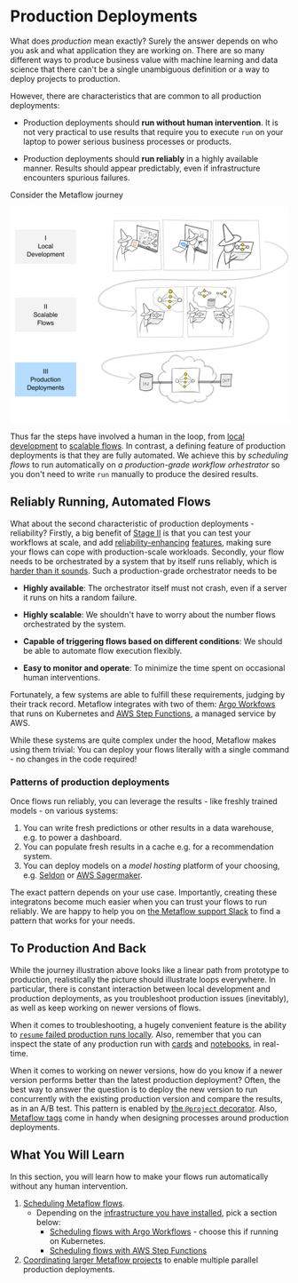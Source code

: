 
# Production Deployments

What does *production* mean exactly? Surely the answer depends on who you ask and what application they are working on. There are so many different
ways to produce business value with machine learning and data science that there can't be a single unambiguous definition or a way to deploy
projects to production.

However, there are characteristics that are common to all production deployments:

 - Production deployments should **run without human intervention**. It is not very practical to use results that require you to execute `run`
 on your laptop to power serious business processes or products.

 - Production deployments should **run reliably** in a highly available manner. Results should appear predictably, even if infrastructure encounters spurious failures.

Consider the Metaflow journey

![](/assets/intro-cartoon-3.svg)

Thus far the steps have involved a human in the loop, from [local development](/metaflow/introduction) to [scalable flows](/scaling/introduction).
In contrast, a defining feature of production deployments is that they are fully automated. We achieve this by *scheduling flows* to run automatically on
*a production-grade workflow orhestrator* so you don't need to write `run` manually to produce the desired results.

## Reliably Running, Automated Flows

What about the second characteristic of production deployments - reliability? Firstly, a big benefit of [Stage II](/scaling/introduction) is that you can
test your workflows at scale, and add [reliability-enhancing](/scaling/failures) [features](/scaling/dependencies), making sure your flows can cope with
production-scale workloads. Secondly, your flow needs to be orchestrated by a system that by itself runs reliably, which is [harder than it sounds](https://netflixtechblog.com/unbundling-data-science-workflows-with-metaflow-and-aws-step-functions-d454780c6280). Such a production-grade orchestrator needs to be

 - **Highly available**: The orchestrator itself must not crash, even if a server it runs on hits a random failure.

 - **Highly scalable**: We shouldn't have to worry about the number flows orchestrated by the system.

 - **Capable of triggering flows based on different conditions**: We should be able to automate flow execution flexibly.

 - **Easy to monitor and operate**: To minimize the time spent on occasional human interventions.

Fortunately, a few systems are able to fulfill these requirements, judging by their track record. Metaflow integrates with two of them:
[Argo Workfows](https://argoproj.github.io/argo-workflows/) that runs on Kubernetes and [AWS Step Functions](https://aws.amazon.com/step-functions/),
a managed service by AWS.

While these systems are quite complex under the hood, Metaflow makes using them trivial:
You can deploy your flows literally with a single command - no changes in the code required!

### Patterns of production deployments

Once flows run reliably, you can leverage the results - like freshly trained models - on various systems:

1. You can write fresh predictions or other results in a data warehouse, e.g. to power a dashboard.
2. You can populate fresh results in a cache e.g. for a recommendation system.
3. You can deploy models on a *model hosting* platform of your choosing, e.g. [Seldon](https://www.seldon.io/) or [AWS Sagermaker](https://docs.aws.amazon.com/sagemaker/latest/dg/how-it-works-deployment.html).

The exact pattern depends on your use case. Importantly, creating these integratons become much easier when you can trust your flows to run reliably. We are happy to help
you on [the Metaflow support Slack](http://slack.outerbounds.co) to find a pattern that works for your needs.

## To Production And Back

While the journey illustration above looks like a linear path from prototype to production, realistically the picture should illustrate loops everywhere. In particular, there is
constant interaction between local development and production deployments, as you troubleshoot production issues (inevitably), as well as keep working on newer versions of flows. 

When it comes to troubleshooting, a hugely convenient feature is the ability to [`resume` failed production runs locally](/metaflow/debugging#reproducing-production-issues-locally).
Also, remember that you can inspect the state of any production run with [cards](/metaflow/visualizing-results) and [notebooks](/metaflow/client), in real-time.

When it comes to working on newer versions, how do you know if a newer version performs better than the latest production deployment? Often, the best way to answer the question is
to deploy the new version to run concurrently with the existing production version and compare the results, as in an A/B test.
This pattern is enabled by [the `@project` decorator](coordinating-larger-metaflow-projects). Also, [Metaflow tags](https://outerbounds.com/blog/five-ways-to-use-the-new-metaflow-tags/)
come in handy when designing processes around production deployments.

## What You Will Learn

In this section, you will learn how to make your flows run automatically without any human intervention. 

1. [Scheduling Metaflow flows](/production/scheduling-metaflow-flows).
   - Depending on the [infrastructure you have installed](/getting-started/infrastructure), pick a section below:
      - [Scheduling flows with Argo Workflows](/production/scheduling-metaflow-flows/scheduling-with-argo-workflows) - choose this if running on Kubernetes.
      - [Scheduling flows with AWS Step Functions](/production/scheduling-metaflow-flows/scheduling-with-aws-step-functions)
 2. [Coordinating larger Metaflow projects](/production/coordinating-larger-metaflow-projects) to enable multiple parallel production deployments.


